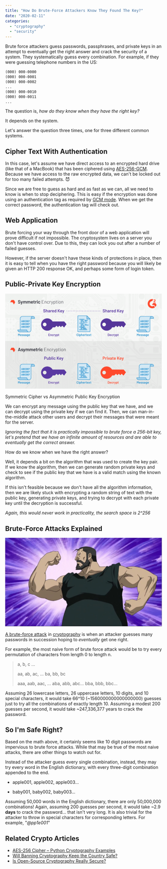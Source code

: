 ```yaml
---
title: "How Do Brute-Force Attackers Know They Found The Key?"
date: "2020-02-11"
categories: 
  - "cryptography"
  - "security"
---
```


Brute force attackers guess passwords, passphrases, and private keys in an attempt to eventually get the right answer and crack the security of a system. They systematically guess every combination. For example, if they were guessing telephone numbers in the US:

```
(000) 000-0000
(000) 000-0001
(000) 000-0002
...
(000) 000-0010
(000) 000-0011
...
```

The question is, _how do they know when they have the right key?_

It depends on the system.

Let's answer the question three times, one for three different common systems.

## Cipher Text With Authentication

In this case, let's assume we have direct access to an encrypted hard drive (like that of a MacBook) that has been ciphered using [AES-256-GCM](https://qvault.io/2020/01/02/very-basic-intro-to-aes-256-cipher/). Because we have access to the raw encrypted data, we can't be locked out for too many failed attempts. 😈

Since we are free to guess as hard and as fast as we can, all we need to know is when to stop deciphering. This is easy if the encryption was done using an authentication tag as required by [GCM mode](https://en.wikipedia.org/wiki/Galois/Counter_Mode). When we get the correct password, the authentication tag will check out.

## Web Application

Brute forcing your way through the front door of a web application will prove difficult if not impossible. The cryptosystem lives on a server you don't have control over. Due to this, they can lock you out after a number of failed guesses.

However, if the server doesn't have these kinds of protections in place, then it is easy to tell when you have the right password because you will likely be given an HTTP 200 response OK, and perhaps some form of login token.

## Public-Private Key Encryption

![encryption chart](images/1_Th9nPlIhYveMMsG9RvqQsQ-1024x621.png)

Symmetric Cipher vs Asymmetric Public Key Encryption

We can encrypt any message using the public key that we have, and we can decrypt using the private key if we can find it. Then, we can man-in-the-middle attack other users and decrypt their messages that were meant for the server.

_Ignoring the fact that it is practically impossible to brute force a 256-bit key, let's pretend that we have an infinite amount of resources and are able to eventually get the correct answer._

How do we know when we have the right answer?

Well, it depends a bit on the algorithm that was used to create the key pair. If we know the algorithm, then we can generate random private keys and check to see if the public key that we have is a valid match using the known algorithm.

If this isn't feasible because we don't have all the algorithm information, then we are likely stuck with encrypting a random string of text with the public key, generating private keys, and trying to decrypt with each private key until the decryption is successful.

_Again, this would never work in practicality, the search space is 2^256_

## Brute-Force Attacks Explained

![Sig Curtis](images/maxresdefault-1024x576.jpg)

[A brute-force attack](https://en.wikipedia.org/wiki/Brute-force_attack) in [cryptography](https://qvault.io/cryptography/what-is-cryptography/) is when an attacker guesses many passwords in succession hoping to _eventually_ get one right.

For example, the most naive form of brute force attack would be to try every permutation of characters from length 0 to length n.

> a, b, c ...
> 
> aa, ab, ac, ... ba, bb, bc
> 
> aaa, aab, aac, ... aba, abb, abc... bba, bbb, bbc...

Assuming 26 lowercase letters, 26 uppercase letters, 10 digits, and 10 special characters, it would take 66^10 (~1560000000000000000) guesses just to try all the combinations of exactly length 10. Assuming a modest 200 guesses per second, it would take ~247,336,377 years to crack the password.

## So I'm Safe Right?

Based on the math above, it certainly seems like 10 digit passwords are impervious to brute force attacks. While that may be true of the most naive attacks, there are other things to watch out for.

Instead of the attacker guess every single combination, instead, they may try every word in the English dictionary, with every three-digit combination appended to the end.

- apple001, apple002, apple003...
    
- baby001, baby002, baby003...
    

Assuming 50,000 words in the English dictionary, there are only 50,000,000 combinations! Again, assuming 200 guesses per second, it would take ~2.9 **days** to crack the password... that isn't very long. It is also trivial for the attacker to throw in special characters for corresponding letters. For example, "_@pp1e001_"

## Related Crypto Articles

- [AES-256 Cipher – Python Cryptography Examples](https://qvault.io/2020/02/06/aes-256-cipher-python-cryptography-examples/)
- [Will Banning Cryptography Keep the Country Safe?](https://qvault.io/2020/02/05/will-banning-cryptography-keep-the-country-safe/)
- [Is Open-Source Cryptography Really Secure?](https://qvault.io/2020/01/30/is-open-source-cryptography-really-secure/)
